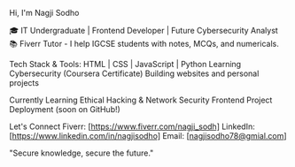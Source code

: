 Hi, I'm Nagji Sodho

🎓 IT Undergraduate | Frontend Developer | Future Cybersecurity Analyst  
📚 Fiverr Tutor - I help IGCSE students with notes, MCQs, and numericals.

 Tech Stack & Tools:
 HTML | CSS | JavaScript | Python
 Learning Cybersecurity (Coursera Certificate)
 Building websites and personal projects

 Currently Learning
 Ethical Hacking & Network Security
 Frontend Project Deployment (soon on GitHub!)

 Let's Connect
   Fiverr: [https://www.fiverr.com/nagji_sodh]
   LinkedIn: [https://www.linkedin.com/in/nagjisodho]
   Email: [nagjisodho78@gmial.com]

"Secure knowledge, secure the future."

